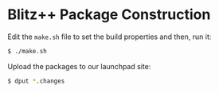 Blitz++ Package Construction
============================

Edit the `make.sh` file to set the build properties and then, run it:

```sh
$ ./make.sh
```

Upload the packages to our launchpad site:

```sh
$ dput *.changes
```
